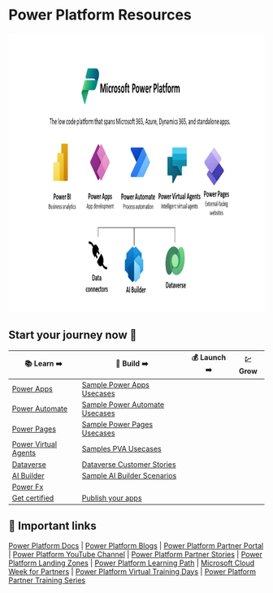 # Power Platform Resources

<img src="https://github.com/powerplatform-partner/.github/blob/main/profile/images/pp_image.png" width="900" height="550">

## Start your journey now :rocket:

| :books: Learn :arrow_right: | :wrench: Build :arrow_right: | :moneybag: Launch :arrow_right: | :chart: Grow |
| ----- | ------- | ------ | ---- |
| [Power Apps](https://github.com/powerplatform-partner/Power-Apps) | [Sample Power Apps Usecases](https://powerplatformpartners.transform.microsoft.com/products/powerapps?tab=go-to-market#:~:text=Industry%20targeted%20content,Estate%20and%20Facilities) | | |
| [Power Automate](https://github.com/powerplatform-partner/Power-Automate) | [Sample Power Automate Usecases](https://powerplatformpartners.transform.microsoft.com/products/powerautomate?tab=go-to-market#:~:text=Industry%20targeted%20content,Automate%20in%20Finance) | | |
| [Power Pages](https://github.com/powerplatform-partner/Power-Pages) | [Sample Power Pages Usecases](https://learn.microsoft.com/en-us/power-pages/templates/)| | |
| [Power Virtual Agents](https://github.com/powerplatform-partner/Power-Virtual-Agents) | [Samples PVA Usecases](https://learn.microsoft.com/en-us/power-virtual-agents/fundamentals-what-is-power-virtual-agents#:~:text=These%20bots%20can,shortest%20time%20possible) | | |
| [Dataverse](https://github.com/powerplatform-partner/Dataverse) | [Dataverse Customer Stories](https://powerapps.microsoft.com/en-us/blog/power-platform-stories/#:~:text=Schools%0A%7C%20Telstra-,Dataverse,Retail%20Development%20%7C%20IKEA%20Sweden%20%7C%20Seattle%20Visiting%20Nurses%20Association%20(SVNA),-AI%20Builder) | | |
| [AI Builder](https://github.com/powerplatform-partner/AI-Builder) | [Sample AI Builder Scenarios](https://learn.microsoft.com/en-us/ai-builder/model-types#common-business-scenarios) | | |
| [Power Fx](https://github.com/powerplatform-partner/Power-Fx) | | | |
| [Get certified](https://query.prod.cms.rt.microsoft.com/cms/api/am/binary/RE4ITXR) | [Publish your apps](https://appsource.microsoft.com/en-US/)| | |


## :bookmark: Important links

[Power Platform Docs](https://learn.microsoft.com/en-us/power-platform/) | [Power Platform Blogs](https://cloudblogs.microsoft.com/powerplatform/) | [Power Platform Partner Portal](https://powerplatformpartners.transform.microsoft.com/) | [Power Platform YouTube Channel](https://www.youtube.com/c/mspowerplatform) | [Power Platform Partner Stories](https://powerplatformpartners.transform.microsoft.com/partner-stories) | [Power Platform Landing Zones](https://github.com/microsoft/industry/tree/main/foundations/powerPlatform) | [Power Platform Learning Path](https://learn.microsoft.com/en-us/training/powerplatform/) | [Microsoft Cloud Week for Partners](https://partner.microsoft.com/en-US/training/training-events) | [Power Platform Virtual Training Days](https://www.microsoft.com/en-ie/training-days/power-platform/rapidly-building-apps#pp) | [Power Platform Partner Training Series](https://partner.microsoft.com/en-rs/training/#/?sol=bus-apps)
